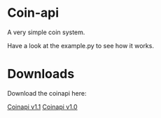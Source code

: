 # Coin-api
A very simple coin system.

Have a look at the example.py to see how it works.

# Downloads
Download the coinapi here:

[Coinapi v1.1](chrisderwahre.ga/downloads/coinapi_v1.1 "Coinapi v1.1")
[Coinapi v1.0](chrisderwahre.ga/downloads/coinapi_v1.0 "Coinapi v1.1")
